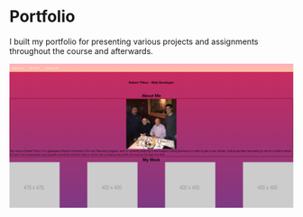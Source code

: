 # Portfolio

I built my portfolio for presenting various projects and assignments throughout the course and afterwards.

![portfolioscreenshot](https://github.com/roberttilton/Portfolio/blob/main/assets/Screenshot%202021-02-03%20200314.png)